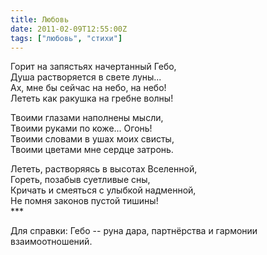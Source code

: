 ```yaml
---
title: Любовь
date: 2011-02-09T12:55:00Z
tags: ["любовь", "стихи"]
---
```


Горит на запястьях начертанный Гебо,  
Душа растворяется в свете луны...   
Ах, мне бы сейчас на небо, на небо!   
Лететь как ракушка на гребне волны!   

Твоими глазами наполнены мысли,   
Твоими руками по коже... Огонь!   
Твоими словами в ушах моих свисты,   
Твоими цветами мне сердце затронь.   

Лететь, растворяясь в высотах Вселенной,   
Гореть, позабыв суетливые сны,   
Кричать и смеяться с улыбкой надменной,   
Не помня законов пустой тишины!  
\*\*\*  


Для справки: Гебо -- руна дара, партнёрства и гармонии взаимоотношений.  

